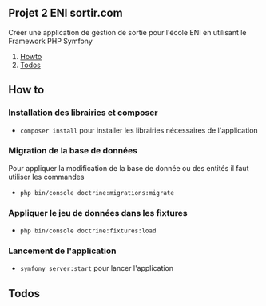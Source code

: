 ## Projet 2 ENI sortir.com

Créer une application de gestion de sortie pour l'école ENI en utilisant le Framework PHP Symfony
1. [Howto](#how-to)
2. [Todos](#todos)

## How to
### Installation des librairies et composer
- `composer install`  pour installer les librairies nécessaires de l'application

### Migration de la base de données
Pour appliquer la modification de la base de donnée ou des entités il faut utiliser les commandes
- `php bin/console doctrine:migrations:migrate`

### Appliquer le jeu de données dans les fixtures
- `php bin/console doctrine:fixtures:load`

### Lancement de l'application
- `symfony server:start` pour lancer l'application

## Todos
